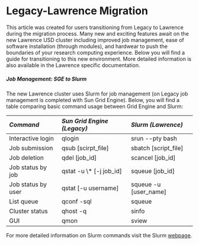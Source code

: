 # Legacy-Lawrence Migration

This article was created for users transitioning from Legacy to Lawrence during the migration process. Many new and exciting features await on the new Lawrence USD cluster including improved job management, ease of software installation \(through modules\), and hardwear to push the boundaries of your research computing experience. Below you will find a guide for transitioning to this new environment. More detailed information is also available in the Lawrence specific documentation.



##### Job Management: SGE to Slurm

The new Lawrence cluster uses Slurm for job management \(on Legacy job management is completed with Sun Grid Engine\). Below, you will find a table comparing basic command usage between Grid Engine and Slurm:

| _Command_ | _Sun Grid Engine \(Legacy\)_ | _Slurm \(Lawrence\)_ |
| :--- | :--- | :--- |
| Interactive login | qlogin | srun --pty bash |
| Job submission | qsub \[scirpt\_file\] | sbatch \[script\_file\] |
| Job deletion | qdel \[job\_id\] | scancel \[job\_id\] |
| Job status by job | qstat -u \\* \[-j job\_id\] | squeue \[job\_id\] |
| Job status by user | qstat \[-u username\] | squeue -u \[user\_name\] |
| List queue | qconf -sql | squeue |
| Cluster status | qhost -q | sinfo |
| GUI | qmon | sview |

For more detailed information on Slurm commands visit the Slurm [webpage](https://slurm.schedmd.com/).

